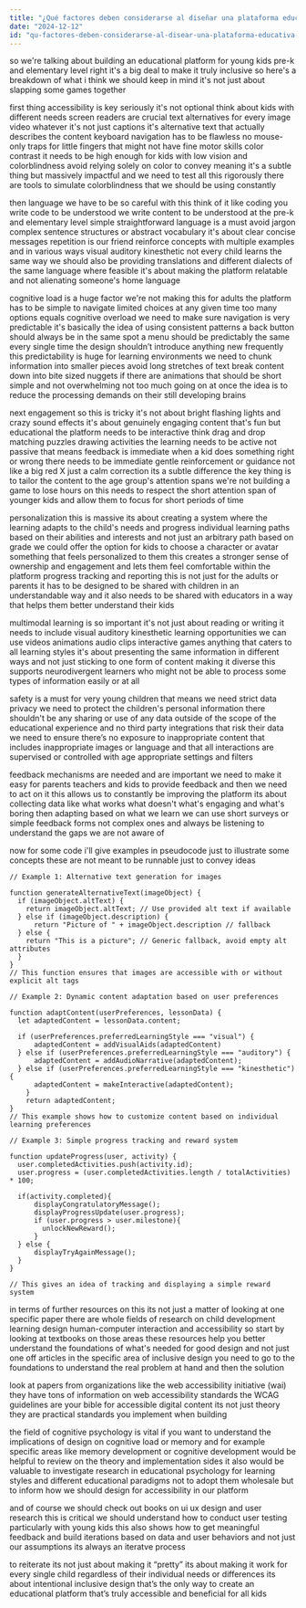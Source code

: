 ```yaml
---
title: "¿Qué factores deben considerarse al diseñar una plataforma educativa inclusiva para preescolar y primaria?"
date: "2024-12-12"
id: "qu-factores-deben-considerarse-al-disear-una-plataforma-educativa-inclusiva-para-preescolar-y-primaria"
---
```


 so we're talking about building an educational platform for young kids pre-k and elementary level right it's a big deal to make it truly inclusive so here's a breakdown of what i think we should keep in mind it's not just about slapping some games together

first thing accessibility is key seriously it's not optional think about kids with different needs screen readers are crucial text alternatives for every image video whatever it's not just captions it's alternative text that actually describes the content keyboard navigation has to be flawless no mouse-only traps for little fingers that might not have fine motor skills color contrast it needs to be high enough for kids with low vision and colorblindness avoid relying solely on color to convey meaning it's a subtle thing but massively impactful and we need to test all this rigorously there are tools to simulate colorblindness that we should be using constantly

then language we have to be so careful with this think of it like coding you write code to be understood we write content to be understood at the pre-k and elementary level simple straightforward language is a must avoid jargon complex sentence structures or abstract vocabulary it's about clear concise messages repetition is our friend reinforce concepts with multiple examples and in various ways visual auditory kinesthetic not every child learns the same way we should also be providing translations and different dialects of the same language where feasible it's about making the platform relatable and not alienating someone's home language

cognitive load is a huge factor we're not making this for adults the platform has to be simple to navigate limited choices at any given time too many options equals cognitive overload we need to make sure navigation is very predictable it's basically the idea of using consistent patterns a back button should always be in the same spot a menu should be predictably the same every single time the design shouldn’t introduce anything new frequently this predictability is huge for learning environments we need to chunk information into smaller pieces avoid long stretches of text break content down into bite sized nuggets if there are animations that should be short simple and not overwhelming not too much going on at once the idea is to reduce the processing demands on their still developing brains

next engagement so this is tricky it's not about bright flashing lights and crazy sound effects it's about genuinely engaging content that's fun but educational the platform needs to be interactive think drag and drop matching puzzles drawing activities the learning needs to be active not passive that means feedback is immediate when a kid does something right or wrong there needs to be immediate gentle reinforcement or guidance not like a big red X just a calm correction its a subtle difference the key thing is to tailor the content to the age group's attention spans we're not building a game to lose hours on this needs to respect the short attention span of younger kids and allow them to focus for short periods of time

personalization this is massive its about creating a system where the learning adapts to the child's needs and progress individual learning paths based on their abilities and interests and not just an arbitrary path based on grade we could offer the option for kids to choose a character or avatar something that feels personalized to them this creates a stronger sense of ownership and engagement and lets them feel comfortable within the platform progress tracking and reporting this is not just for the adults or parents it has to be designed to be shared with children in an understandable way and it also needs to be shared with educators in a way that helps them better understand their kids

multimodal learning is so important it's not just about reading or writing it needs to include visual auditory kinesthetic learning opportunities we can use videos animations audio clips interactive games anything that caters to all learning styles it's about presenting the same information in different ways and not just sticking to one form of content making it diverse this supports neurodivergent learners who might not be able to process some types of information easily or at all

safety is a must for very young children that means we need strict data privacy we need to protect the children's personal information there shouldn't be any sharing or use of any data outside of the scope of the educational experience and no third party integrations that risk their data we need to ensure there’s no exposure to inappropriate content that includes inappropriate images or language and that all interactions are supervised or controlled with age appropriate settings and filters

feedback mechanisms are needed and are important we need to make it easy for parents teachers and kids to provide feedback and then we need to act on it this allows us to constantly be improving the platform its about collecting data like what works what doesn't what's engaging and what's boring then adapting based on what we learn we can use short surveys or simple feedback forms not complex ones and always be listening to understand the gaps we are not aware of

now for some code i'll give examples in pseudocode just to illustrate some concepts these are not meant to be runnable just to convey ideas

```pseudocode
// Example 1: Alternative text generation for images

function generateAlternativeText(imageObject) {
  if (imageObject.altText) {
    return imageObject.altText; // Use provided alt text if available
  } else if (imageObject.description) {
      return "Picture of " + imageObject.description // fallback
  } else {
    return "This is a picture"; // Generic fallback, avoid empty alt attributes
  }
}
// This function ensures that images are accessible with or without explicit alt tags
```
```pseudocode
// Example 2: Dynamic content adaptation based on user preferences

function adaptContent(userPreferences, lessonData) {
  let adaptedContent = lessonData.content;

  if (userPreferences.preferredLearningStyle === "visual") {
      adaptedContent = addVisualAids(adaptedContent)
  } else if (userPreferences.preferredLearningStyle === "auditory") {
      adaptedContent = addAudioNarrative(adaptedContent);
  } else if (userPreferences.preferredLearningStyle === "kinesthetic") {
      adaptedContent = makeInteractive(adaptedContent);
    }
    return adaptedContent;
}
// This example shows how to customize content based on individual learning preferences
```
```pseudocode
// Example 3: Simple progress tracking and reward system

function updateProgress(user, activity) {
  user.completedActivities.push(activity.id);
  user.progress = (user.completedActivities.length / totalActivities) * 100;

  if(activity.completed){
      displayCongratulatoryMessage();
      displayProgressUpdate(user.progress);
      if (user.progress > user.milestone){
        unlockNewReward();
      }
  } else {
      displayTryAgainMessage();
  }
}

// This gives an idea of tracking and displaying a simple reward system
```
in terms of further resources on this its not just a matter of looking at one specific paper there are whole fields of research on child development learning design human-computer interaction and accessibility so start by looking at textbooks on those areas these resources help you better understand the foundations of what's needed for good design and not just one off articles in the specific area of inclusive design you need to go to the foundations to understand the real problem at hand and then the solution

look at papers from organizations like the web accessibility initiative (wai) they have tons of information on web accessibility standards the WCAG guidelines are your bible for accessible digital content its not just theory they are practical standards you implement when building

the field of cognitive psychology is vital if you want to understand the implications of design on cognitive load or memory and for example specific areas like memory development or cognitive development would be helpful to review on the theory and implementation sides it also would be valuable to investigate research in educational psychology for learning styles and different educational paradigms not to adopt them wholesale but to inform how we should design for accessibility in our platform

and of course we should check out books on ui ux design and user research this is critical we should understand how to conduct user testing particularly with young kids this also shows how to get meaningful feedback and build iterations based on data and user behaviors and not just our assumptions its always an iteratve process

to reiterate its not just about making it “pretty” its about making it work for every single child regardless of their individual needs or differences its about intentional inclusive design that’s the only way to create an educational platform that’s truly accessible and beneficial for all kids
